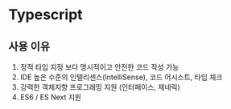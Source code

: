 # Typescript

## 사용 이유

1. 정적 타입 지정 보다 명시적이고 안전한 코드 작성 가능
2. IDE 높은 수준의 인텔리센스(IntelliSense), 코드 어시스트, 타입 체크
3. 강력한 객체지향 프로그래밍 지원 (인터페이스, 제네릭)
4. ES6 / ES Next 지원
